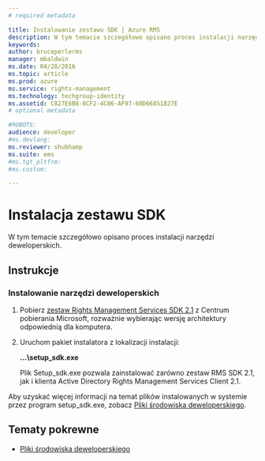 ```yaml
---
# required metadata

title: Instalowanie zestawu SDK | Azure RMS
description: W tym temacie szczegółowo opisano proces instalacji narzędzi deweloperskich.
keywords:
author: bruceperlerms
manager: mbaldwin
ms.date: 04/28/2016
ms.topic: article
ms.prod: azure
ms.service: rights-management
ms.technology: techgroup-identity
ms.assetid: C827E6B8-8CF2-4C86-AF97-60D66851827E
# optional metadata

#ROBOTS:
audience: developer
#ms.devlang:
ms.reviewer: shubhamp
ms.suite: ems
#ms.tgt_pltfrm:
#ms.custom:

---
```


# Instalacja zestawu SDK

W tym temacie szczegółowo opisano proces instalacji narzędzi deweloperskich.

## Instrukcje

### Instalowanie narzędzi deweloperskich

1.  Pobierz [zestaw Rights Management Services SDK 2.1](http://www.microsoft.com/en-us/download/details.aspx?id=38397) z Centrum pobierania Microsoft, rozważnie wybierając wersję architektury odpowiednią dla komputera.
2.  Uruchom pakiet instalatora z lokalizacji instalacji:

    **...\\setup\_sdk.exe**

    Plik Setup\_sdk.exe pozwala zainstalować zarówno zestaw RMS SDK 2.1, jak i klienta Active Directory Rights Management Services Client 2.1.

Aby uzyskać więcej informacji na temat plików instalowanych w systemie przez program setup\_sdk.exe, zobacz [Pliki środowiska deweloperskiego](sdk-elements.md).

## Tematy pokrewne

* [Pliki środowiska deweloperskiego](sdk-elements.md)
 

 


<!--HONumber=Jun16_HO2-->


